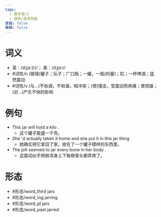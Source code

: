 ```yaml
---
tags:
  - 首字母/J
  - 级别/高考四级
掌握: false
模糊: false
---
```

# 词义
- 英：/dʒɑː(r)/； 美：/dʒɑːr/
- #词性/n  (玻璃)罐子；坛子；广口瓶；一罐，一瓶(的量)；缸；一杯啤酒；猛然震动
- #词性/v  (与…)不协调，不和谐，相冲突；(使)撞击，受震动而疼痛；使烦躁；(对…)产生不快的影响
# 例句
- This jar will hold a kilo .
	- 这个罐子能盛一千克。
- She 'd actually taken it home and she put it in this jar thing
	- 她确实把它拿回了家，放在了一个罐子模样的东西里。
- The jolt seemed to jar every bone in her body .
	- 这震动似乎把她浑身上下每根骨头都弄疼了。
# 形态
- #形态/word_third jars
- #形态/word_ing jarring
- #形态/word_pl jars
- #形态/word_past jarred
